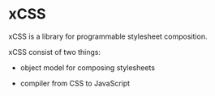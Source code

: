 # xCSS

xCSS is a library for programmable stylesheet composition.

xCSS consist of two things:
  
  * object model for composing stylesheets

  * compiler from CSS to JavaScript
